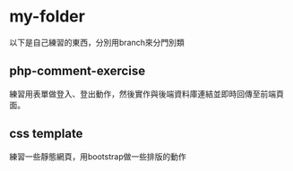 # my-folder
以下是自己練習的東西，分別用branch來分門別類
## php-comment-exercise
練習用表單做登入、登出動作，然後實作與後端資料庫連結並即時回傳至前端頁面。
## css template
練習一些靜態網頁，用bootstrap做一些排版的動作
